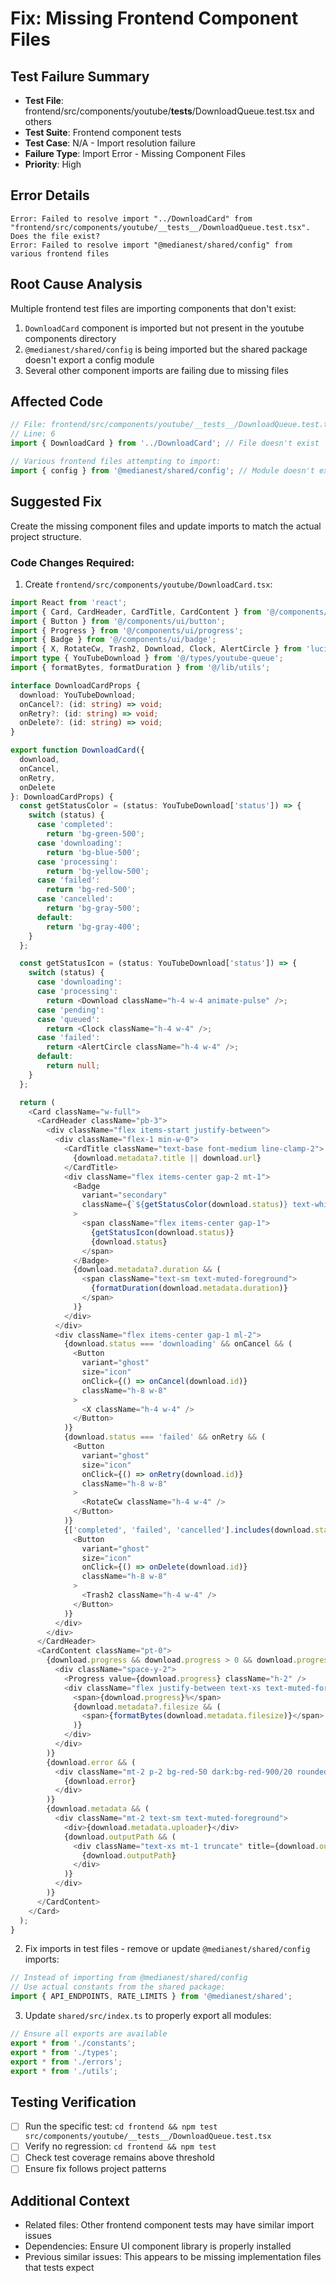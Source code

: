 # Fix: Missing Frontend Component Files

## Test Failure Summary

- **Test File**: frontend/src/components/youtube/**tests**/DownloadQueue.test.tsx and others
- **Test Suite**: Frontend component tests
- **Test Case**: N/A - Import resolution failure
- **Failure Type**: Import Error - Missing Component Files
- **Priority**: High

## Error Details

```
Error: Failed to resolve import "../DownloadCard" from "frontend/src/components/youtube/__tests__/DownloadQueue.test.tsx". Does the file exist?
Error: Failed to resolve import "@medianest/shared/config" from various frontend files
```

## Root Cause Analysis

Multiple frontend test files are importing components that don't exist:

1. `DownloadCard` component is imported but not present in the youtube components directory
2. `@medianest/shared/config` is being imported but the shared package doesn't export a config module
3. Several other component imports are failing due to missing files

## Affected Code

```typescript
// File: frontend/src/components/youtube/__tests__/DownloadQueue.test.tsx
// Line: 6
import { DownloadCard } from '../DownloadCard'; // File doesn't exist

// Various frontend files attempting to import:
import { config } from '@medianest/shared/config'; // Module doesn't exist
```

## Suggested Fix

Create the missing component files and update imports to match the actual project structure.

### Code Changes Required:

1. Create `frontend/src/components/youtube/DownloadCard.tsx`:

```typescript
import React from 'react';
import { Card, CardHeader, CardTitle, CardContent } from '@/components/ui/card';
import { Button } from '@/components/ui/button';
import { Progress } from '@/components/ui/progress';
import { Badge } from '@/components/ui/badge';
import { X, RotateCw, Trash2, Download, Clock, AlertCircle } from 'lucide-react';
import type { YouTubeDownload } from '@/types/youtube-queue';
import { formatBytes, formatDuration } from '@/lib/utils';

interface DownloadCardProps {
  download: YouTubeDownload;
  onCancel?: (id: string) => void;
  onRetry?: (id: string) => void;
  onDelete?: (id: string) => void;
}

export function DownloadCard({
  download,
  onCancel,
  onRetry,
  onDelete
}: DownloadCardProps) {
  const getStatusColor = (status: YouTubeDownload['status']) => {
    switch (status) {
      case 'completed':
        return 'bg-green-500';
      case 'downloading':
        return 'bg-blue-500';
      case 'processing':
        return 'bg-yellow-500';
      case 'failed':
        return 'bg-red-500';
      case 'cancelled':
        return 'bg-gray-500';
      default:
        return 'bg-gray-400';
    }
  };

  const getStatusIcon = (status: YouTubeDownload['status']) => {
    switch (status) {
      case 'downloading':
      case 'processing':
        return <Download className="h-4 w-4 animate-pulse" />;
      case 'pending':
      case 'queued':
        return <Clock className="h-4 w-4" />;
      case 'failed':
        return <AlertCircle className="h-4 w-4" />;
      default:
        return null;
    }
  };

  return (
    <Card className="w-full">
      <CardHeader className="pb-3">
        <div className="flex items-start justify-between">
          <div className="flex-1 min-w-0">
            <CardTitle className="text-base font-medium line-clamp-2">
              {download.metadata?.title || download.url}
            </CardTitle>
            <div className="flex items-center gap-2 mt-1">
              <Badge
                variant="secondary"
                className={`${getStatusColor(download.status)} text-white`}
              >
                <span className="flex items-center gap-1">
                  {getStatusIcon(download.status)}
                  {download.status}
                </span>
              </Badge>
              {download.metadata?.duration && (
                <span className="text-sm text-muted-foreground">
                  {formatDuration(download.metadata.duration)}
                </span>
              )}
            </div>
          </div>
          <div className="flex items-center gap-1 ml-2">
            {download.status === 'downloading' && onCancel && (
              <Button
                variant="ghost"
                size="icon"
                onClick={() => onCancel(download.id)}
                className="h-8 w-8"
              >
                <X className="h-4 w-4" />
              </Button>
            )}
            {download.status === 'failed' && onRetry && (
              <Button
                variant="ghost"
                size="icon"
                onClick={() => onRetry(download.id)}
                className="h-8 w-8"
              >
                <RotateCw className="h-4 w-4" />
              </Button>
            )}
            {['completed', 'failed', 'cancelled'].includes(download.status) && onDelete && (
              <Button
                variant="ghost"
                size="icon"
                onClick={() => onDelete(download.id)}
                className="h-8 w-8"
              >
                <Trash2 className="h-4 w-4" />
              </Button>
            )}
          </div>
        </div>
      </CardHeader>
      <CardContent className="pt-0">
        {download.progress && download.progress > 0 && download.progress < 100 && (
          <div className="space-y-2">
            <Progress value={download.progress} className="h-2" />
            <div className="flex justify-between text-xs text-muted-foreground">
              <span>{download.progress}%</span>
              {download.metadata?.filesize && (
                <span>{formatBytes(download.metadata.filesize)}</span>
              )}
            </div>
          </div>
        )}
        {download.error && (
          <div className="mt-2 p-2 bg-red-50 dark:bg-red-900/20 rounded text-sm text-red-600 dark:text-red-400">
            {download.error}
          </div>
        )}
        {download.metadata && (
          <div className="mt-2 text-sm text-muted-foreground">
            <div>{download.metadata.uploader}</div>
            {download.outputPath && (
              <div className="text-xs mt-1 truncate" title={download.outputPath}>
                {download.outputPath}
              </div>
            )}
          </div>
        )}
      </CardContent>
    </Card>
  );
}
```

2. Fix imports in test files - remove or update `@medianest/shared/config` imports:

```typescript
// Instead of importing from @medianest/shared/config
// Use actual constants from the shared package:
import { API_ENDPOINTS, RATE_LIMITS } from '@medianest/shared';
```

3. Update `shared/src/index.ts` to properly export all modules:

```typescript
// Ensure all exports are available
export * from './constants';
export * from './types';
export * from './errors';
export * from './utils';
```

## Testing Verification

- [ ] Run the specific test: `cd frontend && npm test src/components/youtube/__tests__/DownloadQueue.test.tsx`
- [ ] Verify no regression: `cd frontend && npm test`
- [ ] Check test coverage remains above threshold
- [ ] Ensure fix follows project patterns

## Additional Context

- Related files: Other frontend component tests may have similar import issues
- Dependencies: Ensure UI component library is properly installed
- Previous similar issues: This appears to be missing implementation files that tests expect
